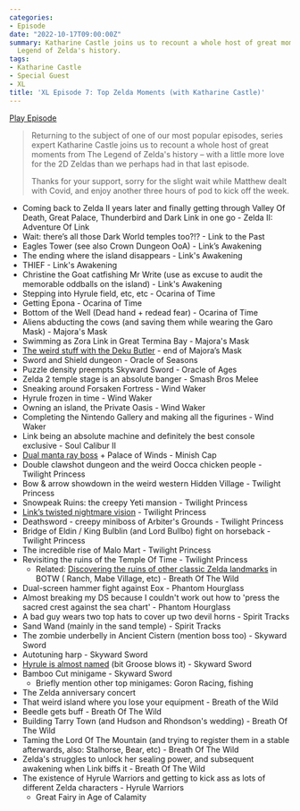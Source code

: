 ```yaml
---
categories:
- Episode
date: "2022-10-17T09:00:00Z"
summary: Katharine Castle joins us to recount a whole host of great moments from The
  Legend of Zelda's history.
tags:
- Katharine Castle
- Special Guest
- XL
title: 'XL Episode 7: Top Zelda Moments (with Katharine Castle)'
---
```


[Play Episode](https://www.patreon.com/posts/xl-episode-7-top-73385979)
> Returning to the subject of one of our most popular episodes, series expert Katharine Castle joins us to recount a whole host of great moments from The Legend of Zelda's history – with a little more love for the 2D Zeldas than we perhaps had in that last episode.
>
> Thanks for your support, sorry for the slight wait while Matthew dealt with Covid, and enjoy another three hours of pod to kick off the week.

- Coming back to Zelda II years later and finally getting through Valley Of Death, Great Palace, Thunderbird and Dark Link in one go - Zelda II: Adventure Of Link 
- Wait: there’s all those Dark World temples too?!? - Link to the Past
- Eagles Tower (see also Crown Dungeon OoA) - Link’s Awakening
- The ending where the island disappears - Link's Awakening
- THIEF - Link's Awakening
- Christine the Goat catfishing Mr Write (use as excuse to audit the memorable oddballs on the island) - Link's Awakening
- Stepping into Hyrule field, etc, etc - Ocarina of Time
- Getting Epona - Ocarina of Time
- Bottom of the Well (Dead hand + redead fear) - Ocarina of Time
- Aliens abducting the cows (and saving them while wearing the Garo Mask) - Majora's Mask
- Swimming as Zora Link in Great Termina Bay - Majora's Mask
- [The weird stuff with the Deku Butler](https://youtu.be/RkBnOS6UddQ?t=667) - end of Majora’s Mask
- Sword and Shield dungeon - Oracle of Seasons
- Puzzle density preempts Skyward Sword - Oracle of Ages
- Zelda 2 temple stage is an absolute banger - Smash Bros Melee
- Sneaking around Forsaken Fortress - Wind Waker 
- Hyrule frozen in time - Wind Waker
- Owning an island, the Private Oasis - Wind Waker
- Completing the Nintendo Gallery and making all the figurines - Wind Waker
- Link being an absolute machine and definitely the best console exclusive - Soul Calibur II 
- [Dual manta ray boss](https://www.youtube.com/watch?v=xZbLe3xcDY8) + Palace of Winds - Minish Cap
- Double clawshot dungeon and the weird Oocca chicken people - Twilight Princess 
- Bow & arrow showdown in the weird western Hidden Village - Twilight Princess
- Snowpeak Ruins: the creepy Yeti mansion - Twilight Princess
- [Link’s twisted nightmare vision](https://www.youtube.com/watch?v=McKddLtjpUo&t=169s) - Twilight Princess
- Deathsword - creepy miniboss of Arbiter's Grounds - Twilight Princess
- Bridge of Eldin / King Bulblin (and Lord Bullbo) fight on horseback - Twilight Princess
- The incredible rise of Malo Mart - Twilight Princess
- Revisiting the ruins of the Temple Of Time - Twilight Princess
    - Related: [Discovering the ruins of other classic Zelda landmarks](https://www.youtube.com/watch?v=Jfcwr-94npE) in BOTW ( Ranch, Mabe Village, etc) - Breath Of The Wild
- Dual-screen hammer fight against Eox - Phantom Hourglass
- Almost breaking my DS because I couldn't work out how to 'press the sacred crest against the sea chart' - Phantom Hourglass
- A bad guy wears two top hats to cover up two devil horns - Spirit Tracks
- Sand Wand (mainly in the sand temple) - Spirit Tracks
- The zombie underbelly in Ancient Cistern (mention boss too) - Skyward Sword
- Autotuning harp - Skyward Sword
- [Hyrule is almost named](https://www.youtube.com/watch?v=ScthZHMFaRU) (bit Groose blows it) - Skyward Sword
- Bamboo Cut minigame - Skyward Sword
    - Briefly mention other top minigames: Goron Racing, fishing
- The Zelda anniversary concert
- That weird island where you lose your equipment - Breath of the Wild
- Beedle gets buff - Breath Of The Wild 
- Building Tarry Town (and Hudson and Rhondson's wedding) - Breath Of The Wild
- Taming the Lord Of The Mountain (and trying to register them in a stable afterwards, also: Stalhorse, Bear, etc) - Breath Of The Wild
- Zelda's struggles to unlock her sealing power, and subsequent awakening when Link biffs it - Breath Of The Wild
- The existence of Hyrule Warriors and getting to kick ass as lots of different Zelda characters - Hyrule Warriors
    - Great Fairy in Age of Calamity
